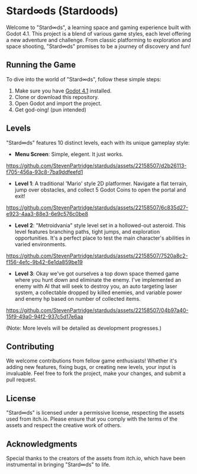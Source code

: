 # Stard∞ds (Stardoods)

Welcome to "Stard∞ds", a learning space and gaming experience built with Godot 4.1. This project is a blend of various game styles, each level offering a new adventure and challenge. From classic platforming to exploration and space shooting, "Stard∞ds" promises to be a journey of discovery and fun!

## Running the Game

To dive into the world of "Stard∞ds", follow these simple steps:

1. Make sure you have [Godot 4.1](https://godotengine.org/download) installed.
2. Clone or download this repository.
3. Open Godot and import the project.
4. Get god-oing! (pun intended)

## Levels

"Stard∞ds" features 10 distinct levels, each with its unique gameplay style:

- **Menu Screen**: Simple, elegent. It just works.


https://github.com/StevenPartridge/starduds/assets/22158507/d2b26113-f705-456a-93c8-7ba9ddfeefd1


  
- **Level 1**: A traditional 'Mario' style 2D platformer. Navigate a flat terrain, jump over obstacles, and collect 5 Godot Coins to open the portal and exit!


https://github.com/StevenPartridge/starduds/assets/22158507/6c835d27-e923-4aa3-88e3-6e9c576c0be8


  
- **Level 2**: "Metroidvania" style level set in a hollowed-out asteroid. This level features branching paths, tight jumps, and exploration opportunities. It's a perfect place to test the main character's abilities in varied environments.


https://github.com/StevenPartridge/starduds/assets/22158507/7520a8c2-f156-4efc-9b42-6e1da859be19


  
- **Level 3**: Okay we've got ourselves a top down space themed game where you hunt down and eliminate the enemy. I've implemented an enemy with AI that will seek to destroy you, an auto targeting laser system, a collectable dropped by killed enemies, and variable power and enemy hp based on number of collected items.

https://github.com/StevenPartridge/starduds/assets/22158507/04b97a40-15f9-49a0-94f2-937c5d17e6aa

(Note: More levels will be detailed as development progresses.)

## Contributing

We welcome contributions from fellow game enthusiasts! Whether it's adding new features, fixing bugs, or creating new levels, your input is invaluable. Feel free to fork the project, make your changes, and submit a pull request.

## License

"Stard∞ds" is licensed under a permissive license, respecting the assets used from itch.io. Please ensure that you comply with the terms of the assets and respect the creative work of others.

## Acknowledgments

Special thanks to the creators of the assets from itch.io, which have been instrumental in bringing "Stard∞ds" to life.
